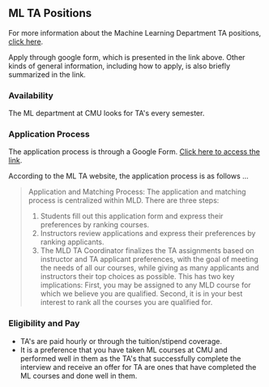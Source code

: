 ## ML TA Positions

For more information about the Machine Learning Department TA positions, [click here](https://www.ml.cmu.edu/academics/ta.html).

Apply through google form, which is presented in the link above. Other kinds of general information, including how to apply, is also briefly summarized in the link.

### Availability

The ML department at CMU looks for TA's every semester.

### Application Process

The application process is through a Google Form. [Click here to access the link](https://mld.ai/ta).

According to the ML TA website, the application process is as follows ...

> Application and Matching Process: The application and matching process is centralized within MLD. There are three steps:
>
> 1. Students fill out this application form and express their preferences by ranking courses.
> 2. Instructors review applications and express their preferences by ranking applicants.
> 3. The MLD TA Coordinator finalizes the TA assignments based on instructor and TA applicant preferences, with the goal of meeting the needs of all our courses, while giving as many applicants and instructors their top choices as possible. This has two key implications: First, you may be assigned to any MLD course for which we believe you are qualified. Second, it is in your best interest to rank all the courses you are qualified for.

### Eligibility and Pay

- TA's are paid hourly or through the tuition/stipend coverage.
- It is a preference that you have taken ML courses at CMU and performed well in them as the TA's that successfully complete the interview and receive an offer for TA are ones that have completed the ML courses and done well in them.

